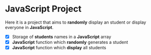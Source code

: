 # JavaScript Project

Here it is a project that aims to **randomly** display an student or display everyone in **JavaScript**.

- [x] Storage of **students** names in a **JavaScript** array
- [x] **JavaScript** function which **randomly** generates a student
- [x] **JavaScript** function which **display** all students
